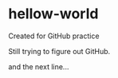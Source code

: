 # hellow-world
Created for GitHub practice

Still trying to figure out GitHub.

and the next line...
